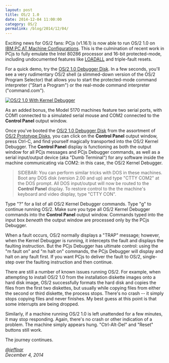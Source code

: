 ```yaml
---
layout: post
title: OS/2 1.0
date: 2014-12-04 11:00:00
category: OS/2
permalink: /blog/2014/12/04/
---
```


Exciting news for OS/2 fans: PCjs (v1.16.1) is now able to run OS/2 1.0 on
[IBM PC AT Machine Configurations](/devices/pcx86/machine/#model-5170-machine-configurations).  This is the culmination
of recent work in PCjs to fully emulate the Intel 80286 processor and 16-bit protected-mode, including undocumented
features like [LOADALL](/pubs/pc/reference/intel/80286/loadall/) and triple-fault resets.

For a quick demo, try the [OS/2 1.0 Debugger Disk](/disks/pcx86/os2/misc/1.0/88286/).  In a few seconds,
you'll see a very rudimentary OS/2 shell (a slimmed-down version of the OS/2 Program Selector) that allows you to
start the protected-mode command interpreter ("Start a Program") or the real-mode command interpreter ("command.com").

[<img src="/blog/images/os2-debugger.jpg" alt="OS/2 1.0 With Kernel Debugger"/>](/disks/pcx86/os2/misc/1.0/88286/)
 
As an added bonus, the Model 5170 machines feature two serial ports, with COM1 connected to a simulated serial
mouse and COM2 connected to the **Control Panel** output window.

Once you've booted the [OS/2 1.0 Debugger Disk](/disks/pcx86/os2/misc/1.0/88286/) from the assortment of
[OS/2 Prototype Disks](/disks/pcx86/os2/misc/), you can click on the **Control Panel** output window, press Ctrl-C, and
find yourself magically transported into the OS/2 Kernel Debugger.  The **Control Panel** display is functioning
as both the output window for all PCjs messages and PCjs Debugger commands, as well as a serial input/output device
(aka "Dumb Terminal") for any software inside the machine communicating via COM2: in this case, the OS/2 Kernel Debugger.

> SIDEBAR: You can perform similar tricks with DOS in these machines.  Boot any DOS disk (version 2.00 and up)
and type "CTTY COM2" at the DOS prompt.  All DOS input/output will now be routed to the **Control Panel** display.
To restore control to the the machine's keyboard and video display, type "CTTY CON".

Type "?" for a list of all OS/2 Kernel Debugger commands.  Type "g" to continue running OS/2.  Make sure you type all
OS/2 Kernel Debugger commands into the **Control Panel** output window.  Commands typed into the input box *beneath*
the output window are processed only by the PCjs Debugger.

When a fault occurs, OS/2 normally displays a "TRAP" message; however, when the Kernel Debugger is running, it
intercepts the fault and displays the faulting instruction.  But the PCjs Debugger has ultimate control: using
the "m fault on" and "m halt on" commands, the PCjs Debugger will display and halt on any fault first.  If you want
PCjs to deliver the fault to OS/2, single-step over the faulting instruction and then continue.

There are still a number of known issues running OS/2.  For example, when attempting to install OS/2 1.0 from the
installation diskette images onto a hard disk image, OS/2 successfully formats the hard disk and copies the files from
the first two diskettes, but usually while copying files from either the second or third diskette, the process stops.
There's no crash -- it simply stops copying files and never finishes.  My best guess at this point is that some
interrupts are being dropped.

Similarly, if a machine running OS/2 1.0 is left unattended for a few minutes, it may stop responding.  Again, there's
no crash or other indication of a problem.  The machine simply appears hung.  "Ctrl-Alt-Del" and "Reset" buttons still
work.

The journey continues.

*[@jeffpar](http://jeffpar.com)*  
*December 4, 2014*
